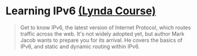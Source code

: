# Learning IPv6 [(Lynda Course)](https://www.lynda.com/iP-tutorials/Getting-Know-IPv6/184149-2.html)

> Get to know IPv6, the latest version of Internet Protocol, which routes traffic across the web. It's not widely adopted yet, but author Mark Jacob wants to prepare you for its arrival. He covers the basics of IPv6, and static and dynamic routing within IPv6.
